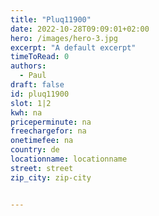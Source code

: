 ```yaml
---
title: "Pluq11900"
date: 2022-10-28T09:09:01+02:00
hero: /images/hero-3.jpg
excerpt: "A default excerpt"
timeToRead: 0
authors:
  - Paul
draft: false
id: pluq11900
slot: 1|2
kwh: na
priceperminute: na
freechargefor: na
onetimefee: na
country: de
locationname: locationname
street: street
zip_city: zip-city


---
```

